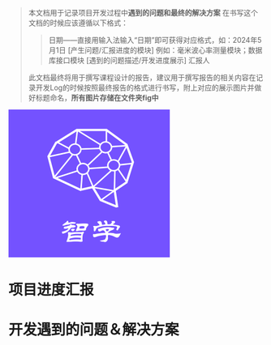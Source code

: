 >本文档用于记录项目开发过程中**遇到的问题和最终的解决方案**
>在书写这个文档的时候应该遵循以下格式：
>>日期——直接用输入法输入“日期”即可获得对应格式，如：2024年5月1日
>>[产生问题/汇报进度的模块] 例如：毫米波心率测量模块；数据库接口模块
>>[遇到的问题描述/开发进度展示]
>>汇报人
>
>此文档最终将用于撰写课程设计的报告，建议用于撰写报告的相关内容在记录开发Log的时候按照最终报告的格式进行书写，附上对应的展示图片并做好标题命名，**所有图片存储在文件夹fig中**

![SmartLearn](/fig/SmartLearn.png)

# 项目进度汇报

# 开发遇到的问题＆解决方案
